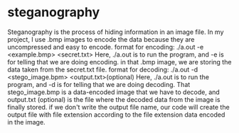 # steganography
Steganography is the process of hiding information in an image file. In my project, I use .bmp images to encode the data because they are uncompressed and easy to encode.
format for encoding: ./a.out -e <example.bmp> <secret.txt>
Here, ./a.out is to run the program, and -e is for telling that we are doing encoding. in that .bmp image, we are storing the data taken from the secret.txt file.
format for decoding: ./a.out -d <stego_image.bpm> <output.txt>(optional)
Here, ./a.out is to run the program, and -d is for telling that we are doing decoding. That stego_image.bmp is a data-encoded image that we have to decode,
and output.txt (optional) is the file where the decoded data from the image is finally stored. if we don't write the output file name, our code will create the output file
with file extension according to the file extension data encoded in the image.
